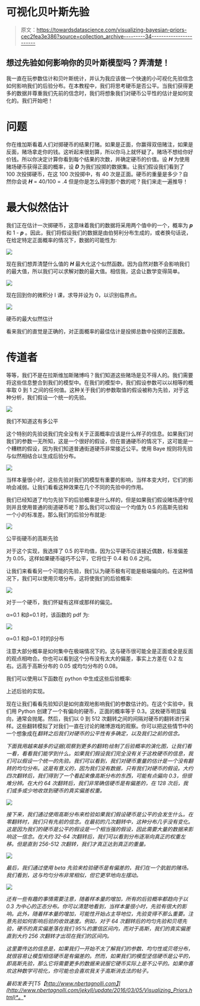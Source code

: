 # 可视化贝叶斯先验

> 原文：<https://towardsdatascience.com/visualizing-bayesian-priors-cec2fea3e386?source=collection_archive---------34----------------------->

## 想过先验如何影响你的贝叶斯模型吗？弄清楚！

我一直在玩参数估计和贝叶斯统计，并认为我应该做一个快速的小可视化先验信念如何影响我们的后验分布。在本教程中，我们将思考硬币是否公平。当我们获得更多的数据并尊重我们先前的信念时，我们将想象我们对硬币公平性的估计是如何变化的。我们开始吧！

# 问题

你在维加斯看着人们对掷硬币的结果打赌。如果是正面，你赢得双倍赌注，如果是反面，赌场拿走你的钱。这听起来很划算，所以你马上就怀疑了。赌场不想给你好价钱。所以你决定计算你看到每个结果的次数，并确定硬币的价值。设 ***H*** 为使用赌场硬币获得正面的概率，设 ***D*** 为我们投掷的数据集。让我们假设我们看到了 100 次投掷硬币，在这 100 次投掷中，有 40 次是正面。硬币的重量是多少？自然你会说 ***H*** = 40/100 = .4 但是你是怎么得到那个数的呢？我们来走一遍推导！

# 最大似然估计

我们正在估计一次掷硬币，这意味着我们的数据将采用两个值中的一个，概率为 ***p*** 和 1 - ***p*** 。因此，我们将假设我们的数据是由伯努利分布生成的，或者换句话说，在给定特定正面概率的情况下，数据的可能性为:

![](img/7a6f5126b0c95f800cc4f911bee617f5.png)

现在我们想弄清楚什么值的 ***H*** 最大化这个似然函数。因为自然对数不会影响我们的最大值，所以我们可以求解对数的最大值。相信我，这会让数学变得简单。

![](img/8dfba7e174a1760ac1c22dc57d629992.png)

现在回到你的微积分 I 课，求导并设为 0，以识别临界点。

![](img/522af18322ba4c75dad48e740e10d527.png)

硬币的最大似然估计

看来我们的直觉是正确的，对正面概率的最佳估计是投掷总数中投掷的正面数。

# 传道者

等等，我们不是在拉斯维加斯赌博吗？我们知道这些赌场是见不得人的。我们需要将这些信息整合到我们的模型中。在我们的模型中，我们假设参数可以以相等的概率取 0 到 1 之间的任何值。这种关于我们的参数取值的假设被称为先验，对于这种分析，我们假设一个统一的先验。

![](img/600f2ff6cd73f82c37dbd142600ef7b2.png)

我们不知道这有多公平

这个特别的先验说我们完全没有关于正面概率应该是什么样子的信息。如果我们对我们的参数一无所知，这是一个很好的假设，但在普通硬币的情况下，这可能是一个糟糕的假设，因为我们知道普通街道硬币非常接近公平。使用 Baye 规则将先验与似然相结合以生成后验分布。

![](img/76d350b305888f7f3da4d9f2a1d56d20.png)

当样本量很小时，这些先验对我们的模型有重要的影响，当样本变大时，它们的影响会减弱。让我们看看这种效果在几个不同的先验中的作用。

我们已经知道了均匀先验下的后验概率是什么样的，但是如果我们假设赌场遵守规则并且使用普通的街道硬币呢？那么我们可以假设一个均值为 0.5 的高斯先验和一个小的标准差。那么我们的后验分布就是:

![](img/086ef77b2f288f3543387a4b607f8d64.png)

公平街硬币的高斯先验

对于这个实现，我选择了 0.5 的平均值，因为公平硬币应该接近偶数，标准偏差为 0.05，这样如果硬币碰巧不公平，它将位于 0.4 和 0.6 之间。

让我们来看看另一个可能的先验，我们认为硬币极有可能是极端偏向的。在这种情况下，我们可以使用贝塔分布，这将使我们的后验概率:

![](img/c8ffb1ad241589edc2801663003694fe.png)

对于一个硬币，我们怀疑有这样或那样的偏见。

α=0.1 和β=0.1 时，该函数的 pdf 为:

![](img/aa5f6bb5002d774b94968c2b6928362a.png)

α=0.1 和β=0.1 时的β分布

注意大部分概率是如何集中在极端情况下的。这与硬币很可能全是正面或全是反面的观点相吻合。你也可以看到这个分布没有太大的偏差，事实上方差在 0.2 左右。远高于高斯分布的 0.05 或均匀分布的 0.08。

我们可以使用以下函数在 python 中生成这些后验概率:

上述后验的实现。

现在让我们看看先验知识是如何直观地影响我们的参数估计的。在这个实验中，我们用 Python 创建了一个有偏向的硬币，正面的概率等于 0.3。这枚硬币明显偏向，通常会抛尾。然后，我们以 0 到 512 次翻转之间的间隔对硬币的翻转进行采样。这些翻转模拟了对我们一直在讨论的赌博游戏的观察。你可以把这些情节中的一个想象成在*翻转之后我们对硬币的公平性有多确定，以及我们之前的信念。*

*下面我用越来越多的证据(观察到更多的翻转)绘制了后验概率的演化图，让我们看一看，看看我们能学到什么。如果我们假设我们完全没有关于这枚硬币的信息，我们可以假设一个统一的先验。我们可以看到，我们对硬币重量的估计是一个没有翻转的均匀分布。这是有意义的，因为我们没有数据，只有我们对硬币的假设。大约四次翻转后，我们得到了一个看起来像高斯分布的东西，可能有点偏向 0.3，但很难分辨。在大约 64 次翻转后，我们非常确信硬币是有偏差的，在 128 次后，我们或多或少地收敛到硬币的真实偏差权重。*

*![](img/16a990eed7a873e40770e1bf234e7f76.png)*

*接下来，我们通过使用高斯分布来检验如果我们假设硬币是公平的会发生什么。在零翻转时，我们只有先前的信念。在最初的几次翻转中，这种分布几乎没有变化。这是因为我们的硬币是公平的假设是一个相当强的假设，因此需要大量的数据来影响这一信念。在大约 32-64 次翻转后，我们可以看到分布逐渐向真正的权重左移。但是直到 256-512 次翻转，我们才真正达到真正的重量。*

*![](img/15e99ccaced13e4d5f35354d6609935b.png)*

*最后，我们通过使用 beta 先验来检验硬币是有偏差的，我们在一个肮脏的赌场。我们看到，这与均匀分布非常相似，但它更早地向左摆动。*

*![](img/f31ba824971c7b722503b3ac346df5bb.png)*

*还有一些有趣的事情需要注意，随着样本量的增加，所有的后验概率都趋向于以 0.3 为中心的正态分布。你可以清楚地看到，当样本量很小时，先验有很大的影响。此外，随着样本量的增加，可能性开始占主导地位，先验变得不那么重要。注意先验如何影响后验的收敛速度。例如，对于 64 次翻转后的均匀先验和贝塔先验，硬币的真实偏差落在我们 95%的置信区间内，而对于高斯，我们的真实偏差直到大约 256 次翻转才出现在我们的区间内。*

*这里要传达的信息是，如果我们一开始不太了解我们的参数、均匀性或贝塔分布，就很容易让模型相信硬币是有偏差的。然而，如果我们的模型坚信硬币是公平的，即高斯先验，那么它将需要更多的数据来说服它硬币实际上是不公平的。如果你喜欢这种数学可视化，你可能也会喜欢我关于高斯消去法的帖子。*

**最初发表于*[T5【http://www.nbertagnolli.com】](http://www.nbertagnolli.com/jekyll/update/2016/03/05/Visualizing_Priors.html)*。**